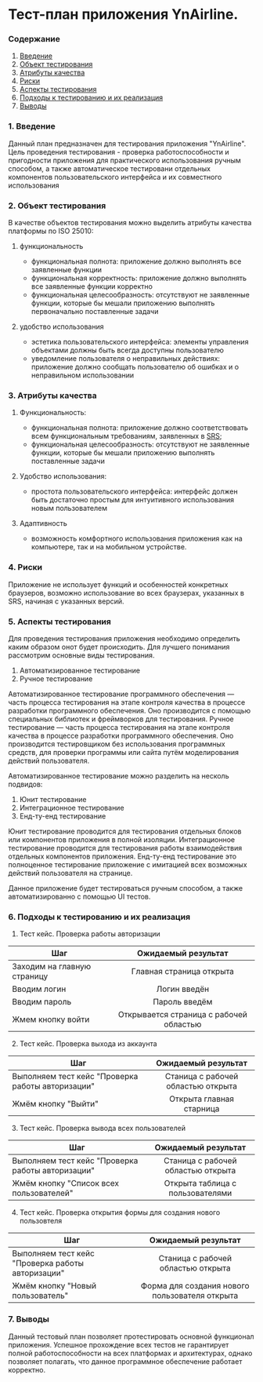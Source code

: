 # Тест-план приложения YnAirline.

### Содержание
  1. [Введение](#1)
  2. [Объект тестирования](#2)
  3. [Атрибуты качества](#3)
  4. [Риски](#4)
  5. [Аспекты тестирования](#5)
  6. [Подходы к тестированию и их реализация](#6)
  7. [Выводы](#7)


<a name="1"></a>
### 1. Введение

Данный план предназначен для тестирования приложения "YnAirline". Цель проведения тестирования - проверка работоспособности и пригодности приложения для практического использования ручным способом, а также автоматическое тестировани отдельных компонентов пользовательского интерфейса и их совместного использования

<a name="2"></a>
### 2. Объект тестирования

В качестве объектов тестирования можно выделить атрибуты качества платформы по ISO 25010:

1. функциональность

	- функциональная полнота: приложение должно выполнять все заявленные функции
	- функциональная корректность: приложение должно выполнять все заявленные функции корректно
	- функциональная целесообразность: отсутствуют не заявленные функции, которые бы мешали приложению выполнять первоначально поставленные задачи

2. удобство использования

	- эстетика пользовательского интерфейса: элементы управления объектами должны быть всегда доступны пользователю
	- уведомление пользователя о неправильных действиях: приложение должно сообщать пользователю об ошибках и о неправильном использовании

<a name="3"></a>
### 3. Атрибуты качества

1. Функциональность:

    - функциональная полнота: приложение должно соответствовать всем функциональным требованиям, заявленных в [SRS](https://github.com/shev7/TRITPO---Lab2/tree/main/SRS);
    - функциональная целесообразность: отсутствуют не заявленные функции, которые бы мешали приложению выполнять поставленные задачи
    
2. Удобство использования:

    - простота пользовательского интерфейса: интерфейс должен быть достаточно простым для интуитивного использования новым пользователем
   
      
3. Адаптивность

    - возможность комфортного использования приложения как на компьютере, так и на мобильном устройстве.

<a name="4"></a>
### 4. Риски
Приложение не использует функций и особенностей конкретных браузеров, возможно использование во всех браузерах, указанных в SRS, начиная с указанных версий.

<a name="5"></a>
### 5. Аспекты тестирования

Для проведения тестирования приложения необходимо определить каким образом онот будет происходить. Для лучшего понимания рассмотрим основные виды тестирования.

1. Автоматизированное тестирование
2. Ручное тестирование

Автоматизированное тестирование программного обеспечения — часть процесса тестирования на этапе контроля качества в процессе разработки программного обеспечения. Оно производится с помощью специальных библиотек и фреймворков для тестирования.
Ручное тестирование — часть процесса тестирования на этапе контроля качества в процессе разработки программного обеспечения. Оно производится тестировщиком без использования программных средств, для проверки программы или сайта путём моделирования действий пользователя.

Автоматизированное тестирование можно разделить на несколь подвидов:

1. Юнит тестирование
2. Интеграционное тестирование
3. Енд-ту-енд тестирование

Юнит тестирование проводится для тестирования отдельных блоков или компонентов приложения в полной изоляции.
Интеграционное тестирование проводится для тестирования работы взаимодействия отдельных компонентов приложения.
Енд-ту-енд тестирование это полноценное тестирование приложение с имитацией всех возможных действий пользователя на странице.

Данное приложение будет тестироваться ручным способом, а также автоматизированно с помощью UI тестов.

<a name="6"></a>
### 6. Подходы к тестированию и их реализация


1) Тест кейс. Проверка работы авторизации

| Шаг       | Ожидаемый результат    | 
| ------------- |:------------------:| 
| Заходим на главную страницу     | Главная страница открыта   | 
| Вводим логин   | Логин введён |  
| Вводим пароль  | Пароль введём        |    
| Жмем кнопку войти  |    Открывается страница с рабочей областью    |  


2) Тест кейс. Проверка выхода из аккаунта

| Шаг       | Ожидаемый результат    | 
| ------------- |:------------------:| 
| Выполняем тест кейс "Проверка работы авторизации"     | Станица с рабочей областью открыта   | 
| Жмём кнопку "Выйти"  | Открыта главная старница |

3) Тест кейс. Проверка вывода всех пользователей

| Шаг       | Ожидаемый результат    | 
| ------------- |:------------------:| 
| Выполняем тест кейс "Проверка работы авторизации"     | Станица с рабочей областью открыта   | 
| Жмём кнопку "Список всех пользователей"  | Открыта таблица с пользователями |  

4) Тест кейс. Проверка открытия формы для создания нового пользовтеля

| Шаг       | Ожидаемый результат    | 
| ------------- |:------------------:| 
| Выполняем тест кейс "Проверка работы авторизации"     | Станица с рабочей областью открыта   | 
| Жмём кнопку "Новый пользователь"  | Форма для создания нового пользователя открыта | 

<a name="7"></a>
### 7. Выводы
Данный тестовый план позволяет протестировать основной функционал приложения. Успешное прохождение всех тестов не гарантирует полной работоспособности на всех платформах и архитектурах, однако позволяет полагать, что данное программное обеспечение работает корректно.
